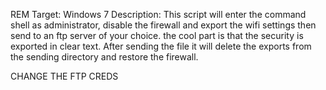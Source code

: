 REM Target: Windows 7
Description: This script will enter the command shell as administrator, 
disable the firewall and export the wifi settings then send to an ftp server of your choice. 
the cool part is that the security is exported in clear text. 
After sending the file it will delete the exports from the sending directory and restore the firewall.

CHANGE THE FTP CREDS
